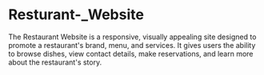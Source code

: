 # Resturant-_Website
The Restaurant Website is a responsive, visually appealing site designed to promote a restaurant's brand, menu, and services. It gives users the ability to browse dishes, view contact details, make reservations, and learn more about the restaurant's story.
